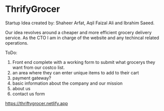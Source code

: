 # ThrifyGrocer

Startup Idea created by: Shaheer Arfat, Aqil Faizal Ali and Ibrahim Saeed.

Our idea revolves around a cheaper and more efficient grocery delivery service. As the CTO I am in charge of the website and any techincal related operations.

ToDo:
1. Front end complete with a working form to submit what grocerys they want from our costco list.
2. an area where they can enter unique items to add to their cart
3. payment gateway?
4. basic information about the company and our mission
5. about us
6. contact us form
   

https://thriftygrocer.netlify.app


